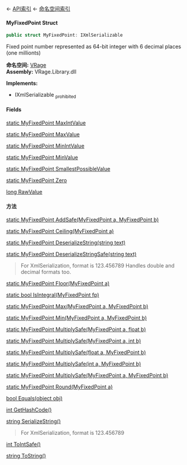 ← [API索引](Api-Index) ← [命名空间索引](Namespace-Index)

#### MyFixedPoint Struct

```csharp
public struct MyFixedPoint: IXmlSerializable
```

Fixed point number represented as 64-bit integer with 6 decimal places (one millionts)

**命名空间:** [VRage](VRage)  
**Assembly:** VRage.Library.dll

**Implements:**  
* IXmlSerializable <sub>prohibited</sub>

#### Fields

[static MyFixedPoint MaxIntValue](VRage.MyFixedPoint.MaxIntValue)

> 

[static MyFixedPoint MaxValue](VRage.MyFixedPoint.MaxValue)

> 

[static MyFixedPoint MinIntValue](VRage.MyFixedPoint.MinIntValue)

> 

[static MyFixedPoint MinValue](VRage.MyFixedPoint.MinValue)

> 

[static MyFixedPoint SmallestPossibleValue](VRage.MyFixedPoint.SmallestPossibleValue)

> 

[static MyFixedPoint Zero](VRage.MyFixedPoint.Zero)

> 

[long RawValue](VRage.MyFixedPoint.RawValue)

> 

#### 方法

[static MyFixedPoint AddSafe(MyFixedPoint a, MyFixedPoint b)](VRage.MyFixedPoint.AddSafe)

> 

[static MyFixedPoint Ceiling(MyFixedPoint a)](VRage.MyFixedPoint.Ceiling)

> 

[static MyFixedPoint DeserializeString(string text)](VRage.MyFixedPoint.DeserializeString)

> 

[static MyFixedPoint DeserializeStringSafe(string text)](VRage.MyFixedPoint.DeserializeStringSafe)

> For XmlSerialization, format is 123.456789 Handles double and decimal formats too.

[static MyFixedPoint Floor(MyFixedPoint a)](VRage.MyFixedPoint.Floor)

> 

[static bool IsIntegral(MyFixedPoint fp)](VRage.MyFixedPoint.IsIntegral)

> 

[static MyFixedPoint Max(MyFixedPoint a, MyFixedPoint b)](VRage.MyFixedPoint.Max)

> 

[static MyFixedPoint Min(MyFixedPoint a, MyFixedPoint b)](VRage.MyFixedPoint.Min)

> 

[static MyFixedPoint MultiplySafe(MyFixedPoint a, float b)](VRage.MyFixedPoint.MultiplySafe)

> 

[static MyFixedPoint MultiplySafe(MyFixedPoint a, int b)](VRage.MyFixedPoint.MultiplySafe)

> 

[static MyFixedPoint MultiplySafe(float a, MyFixedPoint b)](VRage.MyFixedPoint.MultiplySafe)

> 

[static MyFixedPoint MultiplySafe(int a, MyFixedPoint b)](VRage.MyFixedPoint.MultiplySafe)

> 

[static MyFixedPoint MultiplySafe(MyFixedPoint a, MyFixedPoint b)](VRage.MyFixedPoint.MultiplySafe)

> 

[static MyFixedPoint Round(MyFixedPoint a)](VRage.MyFixedPoint.Round)

> 

[bool Equals(object obj)](VRage.MyFixedPoint.Equals)

> 

[int GetHashCode()](VRage.MyFixedPoint.GetHashCode)

> 

[string SerializeString()](VRage.MyFixedPoint.SerializeString)

> For XmlSerialization, format is 123.456789

[int ToIntSafe()](VRage.MyFixedPoint.ToIntSafe)

> 

[string ToString()](VRage.MyFixedPoint.ToString)

> 

